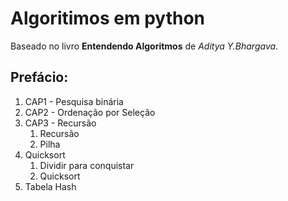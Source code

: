 # Algoritimos em python

Baseado no livro **Entendendo Algoritmos** de *Aditya Y.Bhargava*.

## Prefácio:

 1. CAP1 - Pesquisa binária
 2. CAP2 - Ordenação por Seleção
 3. CAP3 - Recursão
    1. Recursão
    2. Pilha
4. Quicksort
    1. Dividir para conquistar
    2. Quicksort
5. Tabela Hash
